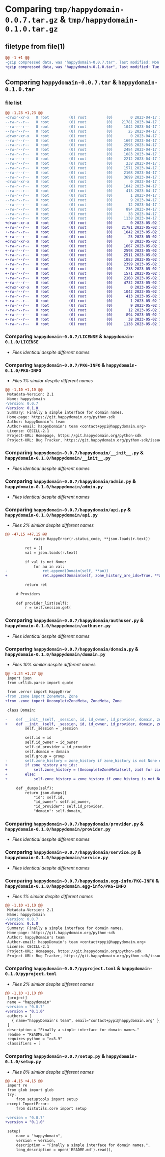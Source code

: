# Comparing `tmp/happydomain-0.0.7.tar.gz` & `tmp/happydomain-0.1.0.tar.gz`

## filetype from file(1)

```diff
@@ -1 +1 @@
-gzip compressed data, was "happydomain-0.0.7.tar", last modified: Mon Apr 17 10:32:07 2023, max compression
+gzip compressed data, was "happydomain-0.1.0.tar", last modified: Tue May  2 18:40:45 2023, max compression
```

## Comparing `happydomain-0.0.7.tar` & `happydomain-0.1.0.tar`

### file list

```diff
@@ -1,23 +1,23 @@
-drwxr-xr-x   0 root         (0) root         (0)        0 2023-04-17 10:32:07.138746 happydomain-0.0.7/
--rw-r--r--   0 root         (0) root         (0)    21781 2023-04-17 10:31:18.000000 happydomain-0.0.7/LICENSE
--rw-r--r--   0 root         (0) root         (0)     1042 2023-04-17 10:32:07.134746 happydomain-0.0.7/PKG-INFO
--rw-r--r--   0 root         (0) root         (0)       25 2023-04-17 10:31:18.000000 happydomain-0.0.7/README.md
-drwxr-xr-x   0 root         (0) root         (0)        0 2023-04-17 10:32:07.122747 happydomain-0.0.7/happydomain/
--rw-r--r--   0 root         (0) root         (0)     1667 2023-04-17 10:31:18.000000 happydomain-0.0.7/happydomain/__init__.py
--rw-r--r--   0 root         (0) root         (0)     2598 2023-04-17 10:31:18.000000 happydomain-0.0.7/happydomain/admin.py
--rw-r--r--   0 root         (0) root         (0)     2484 2023-04-17 10:31:18.000000 happydomain-0.0.7/happydomain/api.py
--rw-r--r--   0 root         (0) root         (0)     1083 2023-04-17 10:31:18.000000 happydomain-0.0.7/happydomain/authuser.py
--rw-r--r--   0 root         (0) root         (0)     2212 2023-04-17 10:31:18.000000 happydomain-0.0.7/happydomain/domain.py
--rw-r--r--   0 root         (0) root         (0)      238 2023-04-17 10:31:18.000000 happydomain-0.0.7/happydomain/error.py
--rw-r--r--   0 root         (0) root         (0)     1571 2023-04-17 10:31:18.000000 happydomain-0.0.7/happydomain/provider.py
--rw-r--r--   0 root         (0) root         (0)     2168 2023-04-17 10:31:18.000000 happydomain-0.0.7/happydomain/service.py
--rw-r--r--   0 root         (0) root         (0)     3699 2023-04-17 10:31:18.000000 happydomain-0.0.7/happydomain/zone.py
-drwxr-xr-x   0 root         (0) root         (0)        0 2023-04-17 10:32:07.134746 happydomain-0.0.7/happydomain.egg-info/
--rw-r--r--   0 root         (0) root         (0)     1042 2023-04-17 10:32:06.000000 happydomain-0.0.7/happydomain.egg-info/PKG-INFO
--rw-r--r--   0 root         (0) root         (0)      413 2023-04-17 10:32:06.000000 happydomain-0.0.7/happydomain.egg-info/SOURCES.txt
--rw-r--r--   0 root         (0) root         (0)        1 2023-04-17 10:32:06.000000 happydomain-0.0.7/happydomain.egg-info/dependency_links.txt
--rw-r--r--   0 root         (0) root         (0)        9 2023-04-17 10:32:06.000000 happydomain-0.0.7/happydomain.egg-info/requires.txt
--rw-r--r--   0 root         (0) root         (0)       12 2023-04-17 10:32:06.000000 happydomain-0.0.7/happydomain.egg-info/top_level.txt
--rw-r--r--   0 root         (0) root         (0)      894 2023-04-17 10:31:18.000000 happydomain-0.0.7/pyproject.toml
--rw-r--r--   0 root         (0) root         (0)       38 2023-04-17 10:32:07.138746 happydomain-0.0.7/setup.cfg
--rw-r--r--   0 root         (0) root         (0)     1138 2023-04-17 10:31:18.000000 happydomain-0.0.7/setup.py
+drwxr-xr-x   0 root         (0) root         (0)        0 2023-05-02 18:40:45.337999 happydomain-0.1.0/
+-rw-r--r--   0 root         (0) root         (0)    21781 2023-05-02 18:39:56.000000 happydomain-0.1.0/LICENSE
+-rw-r--r--   0 root         (0) root         (0)     1042 2023-05-02 18:40:45.333999 happydomain-0.1.0/PKG-INFO
+-rw-r--r--   0 root         (0) root         (0)       25 2023-05-02 18:39:56.000000 happydomain-0.1.0/README.md
+drwxr-xr-x   0 root         (0) root         (0)        0 2023-05-02 18:40:45.322000 happydomain-0.1.0/happydomain/
+-rw-r--r--   0 root         (0) root         (0)     1667 2023-05-02 18:39:56.000000 happydomain-0.1.0/happydomain/__init__.py
+-rw-r--r--   0 root         (0) root         (0)     2598 2023-05-02 18:39:56.000000 happydomain-0.1.0/happydomain/admin.py
+-rw-r--r--   0 root         (0) root         (0)     2511 2023-05-02 18:39:56.000000 happydomain-0.1.0/happydomain/api.py
+-rw-r--r--   0 root         (0) root         (0)     1083 2023-05-02 18:39:56.000000 happydomain-0.1.0/happydomain/authuser.py
+-rw-r--r--   0 root         (0) root         (0)     2399 2023-05-02 18:39:56.000000 happydomain-0.1.0/happydomain/domain.py
+-rw-r--r--   0 root         (0) root         (0)      238 2023-05-02 18:39:56.000000 happydomain-0.1.0/happydomain/error.py
+-rw-r--r--   0 root         (0) root         (0)     1571 2023-05-02 18:39:56.000000 happydomain-0.1.0/happydomain/provider.py
+-rw-r--r--   0 root         (0) root         (0)     2168 2023-05-02 18:39:56.000000 happydomain-0.1.0/happydomain/service.py
+-rw-r--r--   0 root         (0) root         (0)     4732 2023-05-02 18:39:56.000000 happydomain-0.1.0/happydomain/zone.py
+drwxr-xr-x   0 root         (0) root         (0)        0 2023-05-02 18:40:45.333999 happydomain-0.1.0/happydomain.egg-info/
+-rw-r--r--   0 root         (0) root         (0)     1042 2023-05-02 18:40:44.000000 happydomain-0.1.0/happydomain.egg-info/PKG-INFO
+-rw-r--r--   0 root         (0) root         (0)      413 2023-05-02 18:40:44.000000 happydomain-0.1.0/happydomain.egg-info/SOURCES.txt
+-rw-r--r--   0 root         (0) root         (0)        1 2023-05-02 18:40:44.000000 happydomain-0.1.0/happydomain.egg-info/dependency_links.txt
+-rw-r--r--   0 root         (0) root         (0)        9 2023-05-02 18:40:44.000000 happydomain-0.1.0/happydomain.egg-info/requires.txt
+-rw-r--r--   0 root         (0) root         (0)       12 2023-05-02 18:40:44.000000 happydomain-0.1.0/happydomain.egg-info/top_level.txt
+-rw-r--r--   0 root         (0) root         (0)      894 2023-05-02 18:39:56.000000 happydomain-0.1.0/pyproject.toml
+-rw-r--r--   0 root         (0) root         (0)       38 2023-05-02 18:40:45.337999 happydomain-0.1.0/setup.cfg
+-rw-r--r--   0 root         (0) root         (0)     1138 2023-05-02 18:39:56.000000 happydomain-0.1.0/setup.py
```

### Comparing `happydomain-0.0.7/LICENSE` & `happydomain-0.1.0/LICENSE`

 * *Files identical despite different names*

### Comparing `happydomain-0.0.7/PKG-INFO` & `happydomain-0.1.0/PKG-INFO`

 * *Files 1% similar despite different names*

```diff
@@ -1,10 +1,10 @@
 Metadata-Version: 2.1
 Name: happydomain
-Version: 0.0.7
+Version: 0.1.0
 Summary: Finally a simple interface for domain names.
 Home-page: https://git.happydomain.org/python-sdk
 Author: happyDomain's team
 Author-email: happyDomain's team <contact+pypi@happydomain.org>
 License: CECILL-2.1
 Project-URL: Homepage, https://git.happydomain.org/python-sdk
 Project-URL: Bug Tracker, https://git.happydomain.org/python-sdk/issues
```

### Comparing `happydomain-0.0.7/happydomain/__init__.py` & `happydomain-0.1.0/happydomain/__init__.py`

 * *Files identical despite different names*

### Comparing `happydomain-0.0.7/happydomain/admin.py` & `happydomain-0.1.0/happydomain/admin.py`

 * *Files identical despite different names*

### Comparing `happydomain-0.0.7/happydomain/api.py` & `happydomain-0.1.0/happydomain/api.py`

 * *Files 2% similar despite different names*

```diff
@@ -47,15 +47,15 @@
             raise HappyError(r.status_code, **json.loads(r.text))
 
         ret = []
         val = json.loads(r.text)
 
         if val is not None:
             for au in val:
-                ret.append(Domain(self, **au))
+                ret.append(Domain(self, zone_history_are_ids=True, **au))
 
         return ret
 
     # Providers
 
     def provider_list(self):
         r = self.session.get(
```

### Comparing `happydomain-0.0.7/happydomain/authuser.py` & `happydomain-0.1.0/happydomain/authuser.py`

 * *Files identical despite different names*

### Comparing `happydomain-0.0.7/happydomain/domain.py` & `happydomain-0.1.0/happydomain/domain.py`

 * *Files 10% similar despite different names*

```diff
@@ -1,24 +1,27 @@
 import json
 from urllib.parse import quote
 
 from .error import HappyError
-from .zone import ZoneMeta, Zone
+from .zone import UncompleteZoneMeta, ZoneMeta, Zone
 
 class Domain:
 
-    def __init__(self, _session, id, id_owner, id_provider, domain, zone_history, group=""):
+    def __init__(self, _session, id, id_owner, id_provider, domain, zone_history, zone_history_are_ids=False, group=""):
         self._session = _session
 
         self.id = id
         self.id_owner = id_owner
         self.id_provider = id_provider
         self.domain = domain
         self.group = group
-        self.zone_history = zone_history if zone_history is not None else []
+        if zone_history_are_ids:
+            self.zone_history = [UncompleteZoneMeta(self, zid) for zid in zone_history]
+        else:
+            self.zone_history = zone_history if zone_history is not None else []
 
     def _dumps(self):
         return json.dumps({
             "id": self.id,
             "id_owner": self.id_owner,
             "id_provider": self.id_provider,
             "domain": self.domain,
```

### Comparing `happydomain-0.0.7/happydomain/provider.py` & `happydomain-0.1.0/happydomain/provider.py`

 * *Files identical despite different names*

### Comparing `happydomain-0.0.7/happydomain/service.py` & `happydomain-0.1.0/happydomain/service.py`

 * *Files identical despite different names*

### Comparing `happydomain-0.0.7/happydomain.egg-info/PKG-INFO` & `happydomain-0.1.0/happydomain.egg-info/PKG-INFO`

 * *Files 1% similar despite different names*

```diff
@@ -1,10 +1,10 @@
 Metadata-Version: 2.1
 Name: happydomain
-Version: 0.0.7
+Version: 0.1.0
 Summary: Finally a simple interface for domain names.
 Home-page: https://git.happydomain.org/python-sdk
 Author: happyDomain's team
 Author-email: happyDomain's team <contact+pypi@happydomain.org>
 License: CECILL-2.1
 Project-URL: Homepage, https://git.happydomain.org/python-sdk
 Project-URL: Bug Tracker, https://git.happydomain.org/python-sdk/issues
```

### Comparing `happydomain-0.0.7/pyproject.toml` & `happydomain-0.1.0/pyproject.toml`

 * *Files 2% similar despite different names*

```diff
@@ -1,10 +1,10 @@
 [project]
 name = "happydomain"
-version = "0.0.7"
+version = "0.1.0"
 authors = [
   { name="happyDomain's team", email="contact+pypi@happydomain.org" },
 ]
 description = "Finally a simple interface for domain names."
 readme = "README.md"
 requires-python = ">=3.9"
 classifiers = [
```

### Comparing `happydomain-0.0.7/setup.py` & `happydomain-0.1.0/setup.py`

 * *Files 8% similar despite different names*

```diff
@@ -4,15 +4,15 @@
 import re
 from glob import glob
 try:
     from setuptools import setup
 except ImportError:
     from distutils.core import setup
 
-version = "0.0.7"
+version = "0.1.0"
 
 setup(
     name = "happydomain",
     version = version,
     description = "Finally a simple interface for domain names.",
     long_description = open('README.md').read(),
```


